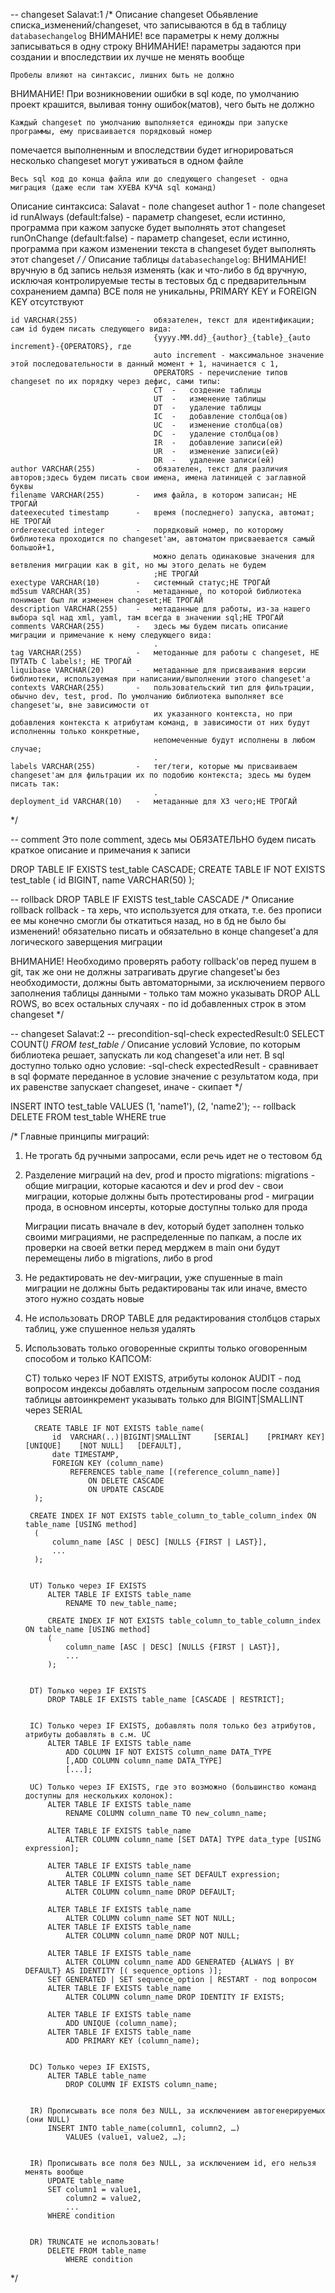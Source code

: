 -- changeset Salavat:1
/* Описание changeset
Обьявление списка_изменений/changeset, что записываются в бд в таблицу `databasechangelog`
ВНИМАНИЕ! все параметры к нему должны записываться в одну строку
ВНИМАНИЕ! параметры задаются при создании и впоследствии их лучше не менять вообще

    Пробелы влияют на синтаксис, лишних быть не должно

ВНИМАНИЕ! При возникновении ошибки в sql коде, по умолчанию проект крашится, выливая тонну ошибок(матов), чего быть не должно

    Каждый changeset по умолчанию выполняется единожды при запуске программы, ему присваивается порядковый номер
помечается выполненным и впоследствии будет игнорироваться
несколько changeset могут уживаться в одном файле

    Весь sql код до конца файла или до следующего changeset - одна миграция (даже если там ХУЕВА КУЧА sql команд)

Описание синтаксиса:
Salavat - поле changeset author
1 - поле changeset id
runAlways (default:false) - параметр changeset, если истинно, программа при кажом запуске будет выполнять этот changeset
runOnChange (default:false) - параметр changeset, если истинно, программа при кажом изменении текста в changeset будет выполнять этот changeset
*/
/* Описание таблицы `databasechangelog`:
ВНИМАНИЕ! вручную в бд запись нельзя изменять (как и что-либо в бд вручную, исключая контролируемые тесты в тестовых бд с предварительным сохранением дампа)
ВСЕ поля не уникальны, PRIMARY KEY и FOREIGN KEY отсутствуют

    id VARCHAR(255)             -   обязателен, текст для идентификации; сам id будем писать следующего вида:
                                    {yyyy.MM.dd}_{author}_{table}_{auto increment}-{OPERATORS}, где
                                    auto increment - максимальное значение этой последовательности в данный момент + 1, начинается с 1,
                                    OPERATORS - перечисление типов changeset по их порядку через дефис, сами типы:
                                    СТ  -   создение таблицы
                                    UТ  -   изменение таблицы
                                    DT  -   удаление таблицы
                                    IC  -   добавление столбца(ов)
                                    UC  -   изменение столбца(ов)
                                    DС  -   удаление столбца(ов)
                                    IR  -   добавление записи(ей)
                                    UR  -   изменение записи(ей)
                                    DR  -   удаление записи(ей)
    author VARCHAR(255)         -   обязателен, текст для различия авторов;здесь будем писать свои имена, имена латиницей с заглавной буквы
    filename VARCHAR(255)       -   имя файла, в котором записан; НЕ ТРОГАЙ
    dateexecuted timestamp      -   время (последнего) запуска, автомат; НЕ ТРОГАЙ
    orderexecuted integer       -   порядковый номер, по которому библиотека проходится по changeset'ам, автоматом присваевается самый большой+1,
                                    можно делать одинаковые значения для ветвления миграции как в git, но мы этого делать не будем
                                    ;НЕ ТРОГАЙ
    exectype VARCHAR(10)        -   системный статус;НЕ ТРОГАЙ
    md5sum VARCHAR(35)          -   метаданные, по которой библиотека понимает был ли изменен changeset;НЕ ТРОГАЙ
    description VARCHAR(255)    -   метаданные для работы, из-за нашего выбора sql над xml, yaml, там всегда в значении sql;НЕ ТРОГАЙ
    comments VARCHAR(255)       -   здесь мы будем писать описание миграции и примечание к нему следующего вида:
                                    .
    tag VARCHAR(255)            -   методанные для работы с changeset, НЕ ПУТАТЬ С labels!; НЕ ТРОГАЙ
    liquibase VARCHAR(20)       -   метаданные для присваивания версии библиотеки, используемая при написании/выполнении этого changeset'а
    contexts VARCHAR(255)       -   пользовательский тип для фильтрации, обычно dev, test, prod. По умолчанию библиотека выполняет все changeset'ы, вне зависимости от
                                    их указанного контекста, но при добавления контекста к атрибутам команд, в зависимости от них будут исполненны только конкретные,
                                    непомеченные будут исполнены в любом случае;
                                    .
    labels VARCHAR(255)         -   тег/теги, которые мы присваиваем changeset'ам для фильтрации их по подобию контекста; здесь мы будем писать так:
                                    .
    deployment_id VARCHAR(10)   -   метаданные для ХЗ чего;НЕ ТРОГАЙ
*/

-- comment Это поле comment, здесь мы ОБЯЗАТЕЛЬНО будем писать краткое описание и примечания к записи

DROP TABLE IF EXISTS test_table CASCADE;
CREATE TABLE IF NOT EXISTS test_table
(
id   BIGINT,
name VARCHAR(50)
);

-- rollback DROP TABLE IF EXISTS test_table CASCADE
/* Описание rollback
rollback - та херь, что используется для отката, т.е. без прописи ее мы конечно смогли бы откатиться назад, но в бд не было бы изменений!
обязательно писать и обязательно в конце changeset'а для логического заверщения миграции

ВНИМАНИЕ! Необходимо проверять работу rollback'ов перед пушем в git, так же они не должны затрагивать другие changeset'ы без необходимости,
должны быть автоматорными, за исключением первого заполнения таблицы данными - только там можно указывать DROP ALL ROWS, во всех остальных случаях -
по id добавленных строк в этом changeset
*/

-- changeset Salavat:2
-- precondition-sql-check expectedResult:0 SELECT COUNT(*) FROM test_table
/* Описание условий
Условие, по которым библиотека решает, запускать ли код changeset'а или нет. В sql доступно только одно условие:
-sql-check expectedResult    -   сравнивает в sql формате переданное в условие значение с результатом кода,
при их равенстве запускает changeset, иначе - скипает
*/

INSERT INTO test_table
VALUES
(1, 'name1'),
(2, 'name2');
-- rollback DELETE FROM test_table WHERE true


/* Главные принципы миграций:

1) Не трогать бд ручными запросами, если речь идет не о тестовом бд
2) Разделение миграций на dev, prod и просто migrations:
   migrations   -   общие миграции, которые касаются и dev и prod
   dev          -   свои миграции, которые должны быть протестированы
   prod         -   миграции прода, в основном инсерты, которые доступны только для прода

   Миграции писать вначале в dev, который будет заполнен только своими миграциями, не распределенные по папкам, а после их проверки на своей ветки
   перед мерджем в main они будут перемещены либо в migrations, либо в prod
3) Не редактировать не dev-миграции, уже спушенные в main миграции не должны быть редактированы так или иначе, вместо этого нужно создать новые
4) Не использовать DROP TABLE для редактирования столбцов старых таблиц, уже спушенное нельзя удалять
5) Использовать только оговоренные скрипты только оговоренным способом и только КАПСОМ:

   CT) только через IF NOT EXISTS,
   атрибуты колонок AUDIT - под вопросом
   индексы добавлять отдельным запросом после создания таблицы
   автоинкремент указывать только для BIGINT|SMALLINT через SERIAL

         CREATE TABLE IF NOT EXISTS table_name(
             id  VARCHAR(..)|BIGINT|SMALLINT     [SERIAL]    [PRIMARY KEY]   [UNIQUE]    [NOT NULL]   [DEFAULT],
             date TIMESTAMP,
             FOREIGN KEY (column_name)
                 REFERENCES table_name [(reference_column_name)]
                     ON DELETE CASCADE
                     ON UPDATE CASCADE
         );

        CREATE INDEX IF NOT EXISTS table_column_to_table_column_index ON table_name [USING method]
         (
             column_name [ASC | DESC] [NULLS {FIRST | LAST}],
             ...
         );


        UT) Только через IF EXISTS
            ALTER TABLE IF EXISTS table_name
                RENAME TO new_table_name;

            CREATE INDEX IF NOT EXISTS table_column_to_table_column_index ON table_name [USING method]
            (
                column_name [ASC | DESC] [NULLS {FIRST | LAST}],
                ...
            );


        DT) Только через IF EXISTS
            DROP TABLE IF EXISTS table_name [CASCADE | RESTRICT];


        IC) Только через IF EXISTS, добавлять поля только без атрибутов, атрибуты добавлять в с.м. UC
            ALTER TABLE IF EXISTS table_name
                ADD COLUMN IF NOT EXISTS column_name DATA_TYPE
                [,ADD COLUMN column_name DATA_TYPE]
                [...];

        UC) Только через IF EXISTS, где это возможно (большинство команд доступны для нескольких колонок):
            ALTER TABLE IF EXISTS table_name
                RENAME COLUMN column_name TO new_column_name;

            ALTER TABLE IF EXISTS table_name
                ALTER COLUMN column_name [SET DATA] TYPE data_type [USING expression];

            ALTER TABLE IF EXISTS table_name
                ALTER COLUMN column_name SET DEFAULT expression;
            ALTER TABLE IF EXISTS table_name
                ALTER COLUMN column_name DROP DEFAULT;

            ALTER TABLE IF EXISTS table_name
                ALTER COLUMN column_name SET NOT NULL;
            ALTER TABLE IF EXISTS table_name
                ALTER COLUMN column_name DROP NOT NULL;

            ALTER TABLE IF EXISTS table_name
                ALTER COLUMN column_name ADD GENERATED {ALWAYS | BY DEFAULT} AS IDENTITY [( sequence_options )];
            SET GENERATED | SET sequence_option | RESTART - под вопросом
            ALTER TABLE IF EXISTS table_name
                ALTER COLUMN column_name DROP IDENTITY IF EXISTS;

            ALTER TABLE IF EXISTS table_name
                ADD UNIQUE (column_name);
            ALTER TABLE IF EXISTS table_name
                ADD PRIMARY KEY (column_name);


        DC) Только через IF EXISTS,
            ALTER TABLE table_name
                DROP COLUMN IF EXISTS column_name;


        IR) Прописывать все поля без NULL, за исключением автогенерируемых (они NULL)
            INSERT INTO table_name(column1, column2, …)
                VALUES (value1, value2, …);


        IR) Прописывать все поля без NULL, за исключением id, его нельзя менять вообще
            UPDATE table_name
            SET column1 = value1,
                column2 = value2,
                ...
            WHERE condition


        DR) TRUNCATE не использовать!
            DELETE FROM table_name
                WHERE condition
*/

